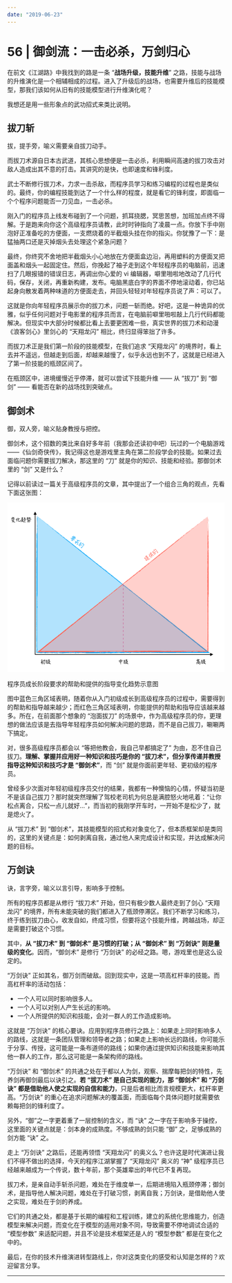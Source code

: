 ```yaml
---
date: "2019-06-23"
---  
```

      
# 56 | 御剑流：一击必杀，万剑归心
在前文《江湖路》中我找到的路是一条 “**战场升级，技能升维**” 之路，技能与战场的升维演化是一个相辅相成的过程。进入了升级后的战场，也需要升维后的技能模型，那我们该如何从旧有的技能模型进行升维演化呢？

我想还是用一些形象点的武功招式来类比说明。

## 拔刀斩

拔，提手旁，喻义需要亲自拔刀动手。

而拔刀术源自日本古武道，其核心思想便是一击必杀，利用瞬间高速的拔刀攻击对敌人造成出其不意的打击。其讲究的是快，也即速度和锋利度。

武士不断修行拔刀术，力求一击杀敌，而程序员学习和练习编程的过程也是类似的。最终，你的编程技能到达了一个什么样的程度，就是看它的锋利度，即面临一个个程序问题能否一刀见血，一击必杀。

刚入门的程序员上线发布碰到了一个问题，抓耳挠腮，冥思苦想，加班加点终不得解。于是跑来向你这个高级程序员请教，此时时钟指向了凌晨一点。你放下手中刚泡好正准备吃的方便面，一支燃烧着的半截烟头挂在你的指尖。你犹豫了一下：是猛抽两口还是灭掉烟头去处理这个紧急问题？

最终，你终究不舍地把半截烟头小心地放在方便面盒边沿，再用塑料的方便面叉把面盖和烟头一起固定住。然后，你挽起了袖子走到这个年轻程序员的电脑前，迅速扫了几眼报错的错误日志，再调出你心爱的 vi 编辑器，噼里啪啦地改动了几行代码，保存，关闭，再重新构建，发布。电脑黑底白字的界面不停地滚动着，你已站起身向散发着两种味道的方便面走去，并回头轻轻对年轻程序员说了声：可以了。

<!-- [[[read_end]]] -->

这就是你向年轻程序员展示你的拔刀术，问题一斩而绝。好吧，这是一种诡异的优雅，似乎任何问题对于电影里的程序员而言，在电脑前噼里啪啦敲上几行代码都能解决。但现实中大部分时候都比看上去要更困难一些，真实世界的拔刀术和动漫《浪客剑心》里剑心的 “天翔龙闪” 相比，终归显得笨拙了许多。

而拔刀术正是我们第一阶段的技能模型，在我们追求 “天翔龙闪” 的境界时，看上去并不遥远，但越走到后面，却越来越慢了，似乎永远也到不了，这就是已经进入了第一阶技能的瓶颈区间了。

在瓶颈区中，进境缓慢近乎停滞，就可以尝试下技能升维 —— 从 “拔刀” 到 “御剑” —— 看能否在新的战场找到突破点。

## 御剑术

御，双人旁，喻义贴身教授与把控。

御剑术，这个招数的类比来自好多年前（我那会还读初中吧）玩过的一个电脑游戏——《仙剑奇侠传》，我记得这也是游戏里主角在第二阶段学会的技能。如果过去面临问题你需要拔刀解决，那这里的 “刀” 就是你的知识、技能和经验。那御剑术里的 “剑” 又是什么？

记得以前读过一篇关于高级程序员的文章，其中提出了一个组合三角的观点，先看下面这张图：

![](./httpsstatic001geekbangorgresourceimage560f560e4be757a98a300bf7e980e8566a0f.png)

程序员成长阶段要求的帮助和提供的指导变化趋势示意图

图中蓝色三角区域表明，随着你从入门初级成长到高级程序员的过程中，需要得到的帮助和指导越来越少；而红色三角区域表明，你能提供的帮助和指导应该越来越多。所在，在前面那个想象的 “泡面拔刀” 的场景中，作为高级程序员的你，更理想的做法应该是去指导年轻程序员如何解决问题的思路，而不是自己拔刀，唰唰两下搞定。

对，很多高级程序员都会以 “等把他教会，我自己早都搞定了” 为由，忍不住自己拔刀。**理解、掌握并应用好一种知识和技巧是你的 “拔刀术”，但分享传递并教授指导这种知识和技巧才是 “御剑术”**，而 “剑” 就是你面前更年轻、更初级的程序员。

曾经多少次面对年轻初级程序员交付的结果，我都有一种懊恼的心情，怀疑当初是不是该自己拔刀？那时就突然理解了驾校老司机为何总是满腔怒火地吼着：“让你松点离合，只松一点儿就好…”，而当初的我刚学开车时，一开始不是松少了，就是熄火了。

从 “拔刀术” 到 “御剑术”，其技能模型的招式和对象变化了，但本质框架却是类同的，这里的关键点是：如何剥离自我，通过他人来完成设计和实现，并达成解决问题的目标。

## 万剑诀

诀，言字旁，喻义以言引导，影响多于控制。

所有的程序员都是从修行 “拔刀术” 开始，但只有极少数人最终走到了剑心 “天翔龙闪” 的境界，所有未能突破的我们都进入了瓶颈停滞区。我们不断学习和练习，终于练到拔刀由心，收发自如，终成习惯，但要将这个技能升维，跨越战场，却正是需要打破这个习惯。

其中，**从 “拔刀术” 到 “御剑术” 是习惯的打破；从 “御剑术” 到 “万剑诀” 则是量级的变化**。因而，“御剑术” 是修行 “万剑诀” 的必经之路。嗯，游戏里也是这么设定的。

“万剑诀” 正如其名，御万剑而破敌。回到现实中，这是一项高杠杆率的技能。而高杠杆率的活动包括：

* 一个人可以同时影响很多人。
* 一个人可以对别人产生长远的影响。
* 一个人所提供的知识和技能，会对一群人的工作造成影响。

这就是 “万剑诀” 的核心要诀。应用到程序员修行之路上：如果走上同时影响多人的路线，这就是一条团队管理和领导者之路；如果走上影响长远的路线，你可能乐于分享、传授，这可能是一条布道师的路线；如果你通过提供知识和技能来影响其他一群人的工作，那么这可能是一条架构师的路线。

“万剑诀” 和 “御剑术” 的共通之处在于都以人为剑，观察、揣摩每把剑的特性，先养剑再御剑最后以诀引之。**若 “拔刀术” 是自己实现的能力，那 “御剑术” 和 “万剑诀” 都是借助他人使之实现的自信和能力**，只是后者相比而言规模更大，杠杆率更高。“万剑诀” 的重心在追求问题解决的覆盖面，而面临每个具体问题时就需要依赖每把剑的锋利度了。

另外，“御”之一字更着重了一层控制的含义，而 “诀” 之一字在于影响多于操控，这里面的关键点就是：剑本身的成熟度。不够成熟的剑只能 “御” 之，足够成熟的剑方能 “诀” 之。

走上 “万剑诀” 之路后，还能再领悟 “天翔龙闪” 的奥义么？也许这是时代演进让我们不得不做出的选择，今天的程序江湖掌握了 “天翔龙闪” 奥义的 “神” 级程序员已经越来越成为一个传说，数十年前，那个英雄辈出的年代已不复再现。

拔刀术，是亲自动手斩杀问题，难处在于维度单一，后期进境陷入瓶颈停滞；御剑术，是指导他人解决问题，难处在于打破习惯，剥离自我；万剑诀，是借助他人使之实现，难处在于剑的养成。

它们的共通之处，都是基于长期的编程和工程训练，建立的系统化思维能力，创造模型来解决问题，而变化在于模型的适用对象不同，导致需要不停地调试合适的 “模型参数” 来适配问题，并且不论是技术框架还是人的 “模型参数” 都是在变化之中的。

最后，在你的技术升维演进转型路线上，你对这类变化的感受和认知是怎样的？欢迎留言分享。

* * *